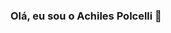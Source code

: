 ### Olá, eu sou o Achiles Polcelli 👋

<!--
- 💼 Atualmente não tenho nenhum emprego, mas estou em busca de minha primeira oportunidade na área.
- 💻 Estudo na faculdade Cruzeiro do Sul e faço o curso de análise e desenvolvimento de sistemas
- 📧 Entre em contato comigo atráves do e-mail 'apolcelli@gmail.com' ou telefone '+55 (11)94086-3337'
-->
